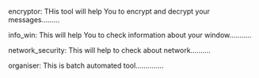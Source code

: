 encryptor:
THis tool will help You to encrypt and decrypt your messages.........

info_win:
This will help You to check information about your window...........

network_security:
This will help to check about network..........

organiser:
This is batch automated tool..............
